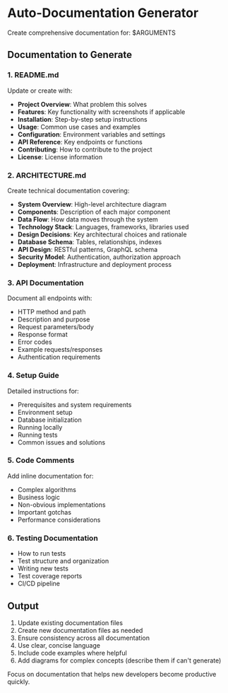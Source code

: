 # Auto-Documentation Generator

Create comprehensive documentation for: $ARGUMENTS

## Documentation to Generate

### 1. README.md
Update or create with:
- **Project Overview**: What problem this solves
- **Features**: Key functionality with screenshots if applicable
- **Installation**: Step-by-step setup instructions
- **Usage**: Common use cases and examples
- **Configuration**: Environment variables and settings
- **API Reference**: Key endpoints or functions
- **Contributing**: How to contribute to the project
- **License**: License information

### 2. ARCHITECTURE.md
Create technical documentation covering:
- **System Overview**: High-level architecture diagram
- **Components**: Description of each major component
- **Data Flow**: How data moves through the system
- **Technology Stack**: Languages, frameworks, libraries used
- **Design Decisions**: Key architectural choices and rationale
- **Database Schema**: Tables, relationships, indexes
- **API Design**: RESTful patterns, GraphQL schema
- **Security Model**: Authentication, authorization approach
- **Deployment**: Infrastructure and deployment process

### 3. API Documentation
Document all endpoints with:
- HTTP method and path
- Description and purpose
- Request parameters/body
- Response format
- Error codes
- Example requests/responses
- Authentication requirements

### 4. Setup Guide
Detailed instructions for:
- Prerequisites and system requirements
- Environment setup
- Database initialization
- Running locally
- Running tests
- Common issues and solutions

### 5. Code Comments
Add inline documentation for:
- Complex algorithms
- Business logic
- Non-obvious implementations
- Important gotchas
- Performance considerations

### 6. Testing Documentation
- How to run tests
- Test structure and organization
- Writing new tests
- Test coverage reports
- CI/CD pipeline

## Output

1. Update existing documentation files
2. Create new documentation files as needed
3. Ensure consistency across all documentation
4. Use clear, concise language
5. Include code examples where helpful
6. Add diagrams for complex concepts (describe them if can't generate)

Focus on documentation that helps new developers become productive quickly.